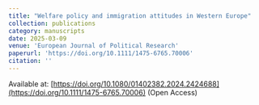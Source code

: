 ```yaml
---
title: "Welfare policy and immigration attitudes in Western Europe"
collection: publications
category: manuscripts
date: 2025-03-09
venue: 'European Journal of Political Research'
paperurl: 'https://doi.org/10.1111/1475-6765.70006'
citation: ''
---
```


Available at: [https://doi.org/10.1080/01402382.2024.2424688](https://doi.org/10.1111/1475-6765.70006) (Open Access)
